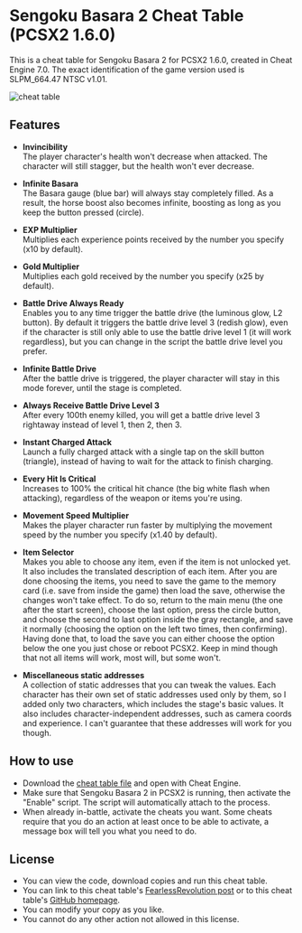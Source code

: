 # Sengoku Basara 2 Cheat Table (PCSX2 1.6.0)

This is a cheat table for Sengoku Basara 2 for PCSX2 1.6.0, created in Cheat Engine 7.0. The exact identification of the game version used is SLPM_664.47 NTSC v1.01.

![cheat table](https://i.imgur.com/qB1DMss.png)

## Features

- **Invincibility**  
  The player character's health won't decrease when attacked. The character will still stagger, but the health won't ever decrease.

- **Infinite Basara**  
  The Basara gauge (blue bar) will always stay completely filled. As a result, the horse boost also becomes infinite, boosting as long as you keep the button pressed (circle).

- **EXP Multiplier**  
  Multiplies each experience points received by the number you specify (x10 by default).

- **Gold Multiplier**  
  Multiplies each gold received by the number you specify (x25 by default).

- **Battle Drive Always Ready**  
  Enables you to any time trigger the battle drive (the luminous glow, L2 button). By default it triggers the battle drive level 3 (redish glow), even if the character is still only able to use the battle drive level 1 (it will work regardless), but you can change in the script the battle drive level you prefer.

- **Infinite Battle Drive**  
  After the battle drive is triggered, the player character will stay in this mode forever, until the stage is completed.

- **Always Receive Battle Drive Level 3**  
  After every 100th enemy killed, you will get a battle drive level 3 rightaway instead of level 1, then 2, then 3.

- **Instant Charged Attack**  
  Launch a fully charged attack with a single tap on the skill button (triangle), instead of having to wait for the attack to finish charging.

- **Every Hit Is Critical**  
  Increases to 100% the critical hit chance (the big white flash when attacking), regardless of the weapon or items you're using.

- **Movement Speed Multiplier**  
  Makes the player character run faster by multiplying the movement speed by the number you specify (x1.40 by default).
  
- **Item Selector**  
  Makes you able to choose any item, even if the item is not unlocked yet. It also includes the translated description of each item. After you are done choosing the items, you need to save the game to the memory card (i.e. save from inside the game) then load the save, otherwise the changes won't take effect. To do so, return to the main menu (the one after the start screen), choose the last option, press the circle button, and choose the second to last option inside the gray rectangle, and save it normally (choosing the option on the left two times, then confirming). Having done that, to load the save you can either choose the option below the one you just chose or reboot PCSX2. Keep in mind though that not all items will work, most will, but some won't.
  
- **Miscellaneous static addresses**  
  A collection of static addresses that you can tweak the values. Each character has their own set of static addresses used only by them, so I added only two characters, which includes the stage's basic values. It also includes character-independent addresses, such as camera coords and experience. I can't guarantee that these addresses will work for you though.
  
## How to use

- Download the [cheat table file](https://fearlessrevolution.com/download/file.php?id=29096&sid=1af00f7539d76a49aa45d38121652fb0) and open with Cheat Engine. 
- Make sure that Sengoku Basara 2 in PCSX2 is running, then activate the "Enable" script. The script will automatically attach to the process.
- When already in-battle, activate the cheats you want. Some cheats require that you do an action at least once to be able to activate, a message box will tell you what you need to do.

## License

- You can view the code, download copies and run this cheat table.
- You can link to this cheat table's [FearlessRevolution post](https://fearlessrevolution.com/viewtopic.php?f=4&t=15025) or to this cheat table's [GitHub homepage](https://github.com/hjk789/Creations/tree/master/x86-Assembly-and-Lua/CheatEngine-Tables/PCSX2-1.6.0/Sengoku-Basara-2). 
- You can modify your copy as you like.
- You cannot do any other action not allowed in this license.  

